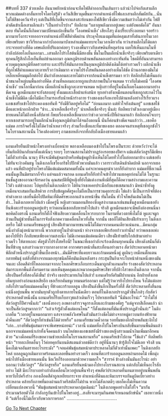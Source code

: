 ##บทที่ 337 ช่วยเหลือ
อันนาพยักหน้าก่อนจะยืดไฟสีดำออกเป็นเส้นยาว แล้วนำไปจ่อกับเสาผลึก
พวกแม่มดต่างกลั้นหายใจโดยไม่รู้ตัว ควันสีเขียวผุดขึ้นมาจากตำแหน่งที่ไฟและเสาผลึกสัมผัสกัน...นั่นไม่ใช่สีของควันจริงๆ แต่เป็นสีที่เกิดขึ้นจากแสงสะท้อนของไฟสีเขียวซึ่งมีความเข้มสว่างไม่เท่ากัน
ไฟสีดำตัดเข้าเนื้อเสาผลึกแล้ว
“เป็นอย่างไรบ้าง” ทิลลีถาม
“ผลาญพลังมากอยู่เพคะ แต่ยังพอตัดได้” อันนาตอบ
ทันใดนั้นก็เกิดความเปลี่ยนแปลงขึ้นกับ ‘โลงศพน้ำแข็ง’ เสียงใสๆ ดังเปรี๊ยะปร๊ะลอยมา รอยร้าวมากมายวิ่งกระจายออกจากตำแหน่งที่ไฟสีดำตัดผ่าน ประดุจใยแมงมุมที่แผ่คลุมเสาทั้งต้นภายในเวลาเพียงพริบตา ซาวีเรียกฉากกำบังออกมาบังเหล่าแม่มดแทบจะในเวลาเดียวกัน
ทว่าเสาผลึกไม่ได้แตกกระจายอย่างที่คิด เศษผลึกที่ปริแตกค่อยๆ ร่วงลงพื้นราวกับเศษดินที่หลุดร่อน เผยให้เห็นแกนในที่กำลังปล่อยไอเย็นออกมา...เสาผลึกโปร่งใสต้นนี้มีสองชั้น ชั้นในเป็นผลึกน้ำแข็งจริงๆ เพียงพริบตาเดียว ทุกคนก็รู้สึกถึงไอเย็นที่แผ่ซ่านออกมา อุณหภูมิรอบด้านพลันลดลงอย่างกะทันหัน
โชคดีที่อันนาสามารถควบคุมอุณหภูมิที่ลดฮวบฮาบ และปรับให้มันกลายเป็นอุณหภูมิปกติดังเดิมได้อย่างรวดเร็ว
ผลึกน้ำแข็งที่ถูกไฟสีดำแผดเผาละลายเร็วกว่าเดิมมาก ความโปร่งใสพลันลดลงอย่างเห็นได้ชัด ผิวนอกของมันไม่เหลือเหลี่ยมมุมอีกต่อไป มันกำลังหลอมละลายไม่ต่างจากก้อนน้ำแข็งธรรมดา ทว่า ทิลลีกลับไม่เห็นแอ่งน้ำขนาดใหญ่บนพื้นอย่างที่คิด ส่วนที่หลอมละลายถูกแปรสภาพเป็นไอจนหมด ราวกับไม่เคยมี ‘โลงศพน้ำแข็ง’ บนโลกนี้มาก่อน
เมื่อผลึกน้ำแข็งถูกละลายจนหมด หญิงสาวที่อยู่ในนั้นก็เผยโฉมออกมาอย่างชัดเจน
ดูเหมือนเธอจะยังสลบอยู่ ทั้งผมและเสื้อผ้าแห้งสนิท ทุกอย่างยังเหมือนตอนที่เธอถูกสะกดไว้ในน้ำแข็งไม่มีผิด เมื่อไม่มีอะไรมารองรับน้ำหนักร่างกาย ร่างของเธอจึงหงายไปด้านหลังอย่างไร้เรี่ยวแรง แอชเชสรีบเข้าไปประคองเธอทันที
“ยังมีชีวิตอยู่หรือไม่”
“อ่อนแอมาก แต่หัวใจยังเต้นอยู่” แอชเชสใช้มือแตะหน้าอกอีกฝ่าย “ช่าง...น่าเหลือเชื่อจริงๆ”
น่าเหลือเชื่อจริงๆ นั่นล่ะ ทิลลีพบว่าตัวเองมาอยู่เมืองชายแดนได้ไม่ถึงหนึ่งสัปดาห์ ก็พบเรื่องเหลือเชื่อมากกว่าช่วงเวลาหนึ่งปีที่ผ่านมาแล้ว ทิลลีถอนใจเบาๆ หากเธอสามารถอยู่ในผลึกน้ำแข็งอุณหภูมิต่ำมาได้จนถึงตอนนี้ นั่นก็ค่อนข้างชัดเจนแล้วว่า...เธอคือแม่มด
ภารกิจครั้งนี้ไม่ได้คว้าน้ำเหลวจริงๆ
ส่วนเรื่องชื่อและที่มาของเธอ ตลอดจนสาเหตุที่เธอถูกขังไว้ในโบราณสถานนั้น ไว้คงต้องค่อยๆ ถามเธอหลังจากที่กลับถึงเมืองชายแดนแล้ว
********************
แอนเดรียยืนเฝ้าหน้าโพรงอย่างเบื่อหน่าย พลางเหลือบมองเข้าไปในโพรงเป็นระยะ ด้วยหวังว่าจะได้เห็นทิลลีบินกลับมาตั้งแต่เนิ่นๆ
รอบๆ โบราณสถานไม่ปรากฏร่องรอยของปีศาจ แม้แต่สัตว์อสูรก็มีเพียงไม่กี่ตัวเท่านั้น นานๆ ทีจึงจะมีพันธุ์หมาป่าหรือพันธุ์หมูป่าซึ่งเห็นได้โดยทั่วไปโผล่ออกมาบ้าง แต่เธอยังไม่ทันจะง้างคันธนู ไนติงเกลก็เขวี้ยงกริชไปปักหัวพวกมันแล้ว
เวลาราวกับเดินช้าผิดปกติ นอกจากเธอแล้ว คนที่เฝ้าอยู่ปากโพรงก็มีแต่แม่มดสมาคมทั้งนั้น แค่จะหาคนคุยฆ่าเวลาก็ยังลำบาก แม่มดที่ชื่อเวนดี้คนนั้นดูเป็นมิตรมากก็จริง แต่จนแล้วจนรอด แอนเดรียก็ยังทำใจเข้าไปชวนเธอคุยก่อนไม่ได้
ในฐานะชนชั้นสูงของอาณาจักรดอว์น คุณสมบัติที่ผู้หญิงที่ยังไม่แต่งงานพึงมีที่สุดก็คือความสง่างามและความไว้ตัว
แต่ช่างเถอะ ไปคุยกับไนติงเกลดีกว่า ได้ยินว่าเธอเคยประมือกับแอชเชสมาแล้ว มิหนำซ้ำยังดูเหมือนจะเสมอกันเสียด้วย การสืบข้อมูลศัตรูคงไม่ถือเป็นการชวนคุยกระมัง
ใช่แล้ว นี่เป็นภารกิจที่ต้องทำต่างหาก
เธอยื่นมือไปปัดหิมะที่ติดศีรษะออกแล้วเงยหน้าขึ้น ทันใดนั้น หัวใจก็พลันเต้นไม่เป็นส่ำ...ไนติงเกลหายไปแล้ว
เมื่อครู่นี้ หญิงสาวผมลอนสีทองซึ่งดูสง่างามเฉกเช่นชนชั้นสูงเหมือนเธอยังยืนพิงตะกร้าบอลลูนอยู่แท้ๆ ทว่าตอนนี้เธอกลับหายตัวไปแล้ว จริงสิ ดูเหมือนเธอจะมีพลังล่องหนนี่นา
พอคิดถึงตรงนี้ แอนเดรียก็ตั้งใจฟังเสียงความเคลื่อนไหวรอบกาย ในยามที่ดวงตาพึ่งไม่ได้ หูและจมูกล้วนเป็นผู้ช่วยชั้นดีในการจับสังเกตความเคลื่อนไหวทั้งสิ้น
จากนั้น เธอก็ได้ยินเสียงฝีเท้าเบาๆ
ไนติงเกลหรือ
ไม่สิ แอนเดรียขนลุกซู่ เสียงฝีเท้ามากมายขนาดนี้ไม่ได้มาจากคนคนเดียวแน่นอน...มีคนกลุ่มหนึ่งกำลังมุ่งหน้ามาทางนี้ พวกเขาอยู่ในป่าด้านหน้า ห่างจากเธอเพียงร้อยก้าวเท่านั้น! ทว่าพอเธอเพ่งมองไปที่ป่า ก็กลับพบเพียงความสงบนิ่ง ไม่มีเงาคนแม้แต่คนเดียว
เสียงฝีเท้าขยับใกล้เข้ามาอย่างรวดเร็ว ให้ตายเถอะ ศัตรูตัวโปร่งใสหรือนี่!
ในขณะที่เธอกำลังจะร้องเตือนทุกคนนั้น เสียงดังสนั่นก็ดังขึ้นที่ข้างหู
แสงสว่างฉายวาบกลางอากาศ อากาศตรงหน้าสั่นสะเทือนอย่างแรง สัตว์ประหลาดหน้าตาพิลึกตัวหนึ่งปรากฏตัวขึ้นเบื้องหน้า...มันมีศีรษะที่แคบยาวและก้ามคมหนึ่งคู่ ดูเผินๆ เหมือนตั๊กแตนกลายพันธุ์ แต่สิ่งที่ต่างจากแมลงทุกชนิดก็คือมันเดินหลังตรง
กระสุนปืนยิงเจาะใบหน้าด้านหนึ่งของมันจนเละ เลือดสีดำที่ไหลออกมาจากกะโหลกศีรษะเกือบกระเด็นมาถูกตัวแอนเดรีย
ร่างของสัตว์ประหลาดล้มกระแทกพื้นดังโครมคราม เธอเห็นชุดคลุมและหมวกคลุมศีรษะสีขาวที่ปลิวไสวของไนติงเกล
จากนั้น เสียงปืนครั้งที่สองก็ดังขึ้น!
บ้าจริง เธอประมาทเกินไปแล้ว! แอนเดรียกัดริมฝีปากแน่น อีกฝ่ายสังเกตเห็นทุกอย่างก่อนเธอเสียอีก
เธอเรียกคันธนูเวทมนตร์ออกมา แต่ไม่รู้ว่าควรยิงไปทางไหน จึงได้แต่ถอยกลับไปรวมกับแม่มดคนอื่นๆ ที่ข้างตะกร้าบอลลูน
เสียงปืนดังขึ้นอีกเป็นครั้งที่สี่ สัตว์ประหลาดทั้งสี่นอนแน่นิ่งอยู่บนพื้น พวกมันทุกตัวถูกยิงตายภายในนัดเดียว
ตอนที่ไนติงเกลปรากฎตัวขึ้นใกล้ๆ กับสัตว์ประหลาดตัวหนึ่งนั้น แอนเดรียก็รีบเก็บอาวุธแล้วเดินเร็วๆ ไปหาเธอทันที
“นี่มันอะไรน่ะ”
“ถ้าไม่ใช่สัตว์อสูรก็ปีศาจนั่นล่ะ” เธอนั่งยองๆ ลงพลางสำรวจดูกรงเล็บและก้ามของศัตรู “แต่ดูจากสีเลือดแล้ว น่าจะเป็นสัตว์อสูรมากกว่า”
“แล้วเจ้ารู้ตัวตั้งแต่ตอนไหน”
“ก็ตั้งแต่ตอนที่มันเพิ่งปรากฏตัวนั่นล่ะ” ไนติงเกลยิ้ม “เวลาอยู่ในหมอกมายา แสงจากพลังวิเศษในตัวมันสว่างชัดไม่ต่างจากหมู่ดาวบนท้องฟ้ายามค่ำคืนเลย”
“สัตว์อสูรก็ทำเช่นนี้ได้ด้วยหรือ” แอนเดรียขมวดคิ้วถาม
รอยยิ้มของอีกฝ่ายพลันชะงักไป “เอ่อ...บางทีพันธุ์ผสมอาจจะพิเศษหน่อยน่ะ”
เวลานี้ แม่มดที่ลงไปในโพรงบินกลับขึ้นมาบนพื้นดินแล้ว นอกจากแม่มดหน้าเก่าทั้งเจ็ดคนแล้ว บนไหล่ของแอชเชสยังมีร่างของหญิงสาวผมน้ำเงินเพิ่มมาอีกคนด้วย
“นางคือคนที่ร้องขอความช่วยเหลือในโบราณสถานหรือ” แอนเดรียเข้าไปถาม
“ใช่แล้ว” ทิลลีพยักหน้า “รายละเอียดอื่นๆ ไว้ค่อยคุยกันบนดิสแตนต์วอตช์ดีกว่า อยู่ที่นี่นานๆ ข้ารู้สึกใจไม่ดีเลย จริงสิ บนนี้คงไม่เจออันตรายอะไรกระมัง”
“เจอแค่พันธุ์ผสมหน้าตาประหลาดไม่กี่ตัวเท่านั้นเพคะ” ไนติงเกลยักไหล่
บอลลูนถูกเติมอากาศร้อนและลอยขึ้นอย่างรวดเร็ว ตอนที่ตะกร้าบอลลูนลอยผ่านยอดไม้ เพื่อมุ่งหน้าไปยังเมืองชายแดนนั้น ซิลเวียก็ร้องออกมาด้วยความตกใจ “สวรรค์ ข้างล่างนั่นมันอะไรน่ะ อย่าบอกนะว่าสัตว์อสูร”
“สัตว์อสูรหรือ” แอนเดรียยื่นหน้ามองไปทางโบราณสถาน แต่กลับไม่เห็นอะไรสักอย่าง
ไม่สิ มีอะไรบางอย่างกำลังเคลื่อนไหวอยู่บนพื้นจริงๆ ศพสัตว์ประหลาดที่นอนตายอยู่บนพื้นพลันหายวับไปครึ่งร่าง กองเลือดสีดำถูกเหยียบกระจาย ตำแหน่งที่ดินและหิมะบรรจบกันดูบิดเบี้ยวอย่างประหลาด คล้ายกับภาพที่มองผ่านแก้วคริสตัลก็ไม่ปาน หากไม่สังเกตดีๆ เธอก็คงไม่เห็นความเปลี่ยนแปลงพวกนี้
“พันธุ์ผสมหน้าตาประหลาดกลุ่มเดิมน่ะ” ไนติงเกลพูดอย่างไม่ใส่ใจ “มากันประมาณร้อยตัวได้ กำลังกรูกันเข้าไปในโพรงอยู่...สงสัยจะมารุมกินศพเจ้าหนอนยักษ์นั่น” เธอหาวหนึ่งที “แต่เรื่องนี้ไม่เกี่ยวกับพวกเราหรอก”
………………………………….


[Go To Next Chapter]( ./250.md)